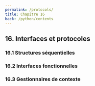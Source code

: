 ```yaml
---
permalink: /protocols/
title: Chapitre 16
back: /python/contents
---
```


## 16. Interfaces et protocoles

### 16.1 Structures séquentielles

### 16.2 Interfaces fonctionnelles

### 16.3 Gestionnaires de contexte
